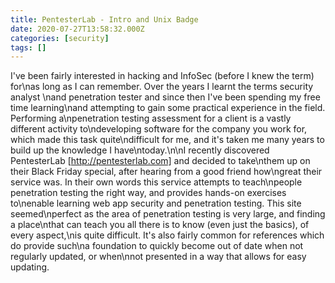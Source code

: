 ```yaml
---
title: PentesterLab - Intro and Unix Badge
date: 2020-07-27T13:58:32.000Z
categories: [security]
tags: []
---
```


I've been fairly interested in hacking and InfoSec (before I knew the term) for\nas long as I can remember. Over the years I learnt the terms security analyst \nand penetration tester and since then I've been spending my free time learning\nand attempting to gain some practical experience in the field. Performing a\npenetration testing assessment for a client is a vastly different activity to\ndeveloping software for the company you work for, which made this task quite\ndifficult for me, and it's taken me many years to build up the knowledge I have\ntoday.\n\nI recently discovered PentesterLab [http://pentesterlab.com] and decided to take\nthem up on their Black Friday special, after hearing from a good friend how\ngreat their service was. In their own words this service attempts to teach\npeople penetration testing the right way, and provides hands-on exercises to\nenable learning web app security and penetration testing. This site seemed\nperfect as the area of penetration testing is very large, and finding a place\nthat can teach you all there is to know (even just the basics), of every aspect,\nis quite difficult. It's also fairly common for references which do provide such\na foundation to quickly become out of date when not regularly updated, or when\nnot presented in a way that allows for easy updating.